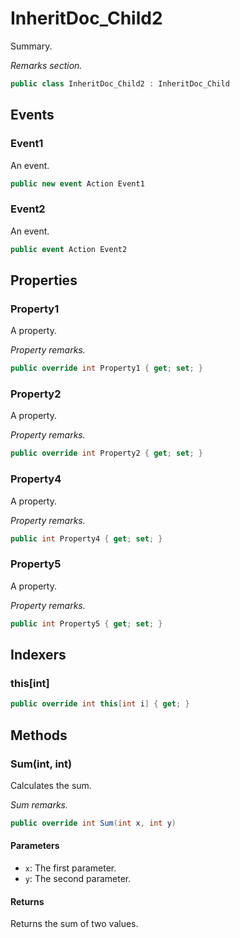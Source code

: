 # InheritDoc_Child2
Summary.

_Remarks section._

```cs
public class InheritDoc_Child2 : InheritDoc_Child
```

## Events
### Event1
An event.

```cs
public new event Action Event1
```

### Event2
An event.

```cs
public event Action Event2
```

## Properties
### Property1
A property.

_Property remarks._

```cs
public override int Property1 { get; set; }
```

### Property2
A property.

_Property remarks._

```cs
public override int Property2 { get; set; }
```

### Property4
A property.

_Property remarks._

```cs
public int Property4 { get; set; }
```

### Property5
A property.

_Property remarks._

```cs
public int Property5 { get; set; }
```

## Indexers
### this[int]
```cs
public override int this[int i] { get; }
```

## Methods
### Sum(int, int)
Calculates the sum.

_Sum remarks._

```cs
public override int Sum(int x, int y)
```

#### Parameters
- `x`: The first parameter.
- `y`: The second parameter.

#### Returns
Returns the sum of two values.

